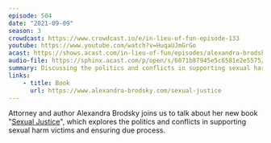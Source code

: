 ```yaml
---
episode: 504
date: "2021-09-09"
season: 3
crowdcast: https://www.crowdcast.io/e/in-lieu-of-fun-episode-133
youtube: https://www.youtube.com/watch?v=HuqaUJmGrGo
acast: https://shows.acast.com/in-lieu-of-fun/episodes/alexandra-brodsky-on-sexual-justice
audio-file: https://sphinx.acast.com/p/open/s/6071b87945e5c6581e2e5575/e/613b660f08e1790012eecbcd/media.mp3
summary: Discussing the politics and conflicts in supporting sexual harm victims
links:
    - title: Book
      url: https://www.alexandra-brodsky.com/sexual-justice
---
```

Attorney and author Alexandra Brodsky joins us to talk about her new book "[Sexual Justice][book]", which explores the politics and conflicts in supporting sexual harm victims and ensuring due process.

[book]: https://www.alexandra-brodsky.com/sexual-justice
